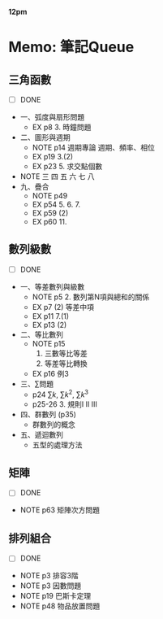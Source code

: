**12pm**
# Memo: 筆記Queue
## 三角函數
- [ ] DONE
- 一、弧度與扇形問題
	- EX p8 3. 時鐘問題
- 二、圖形與週期
	- NOTE p14 週期專論 週期、頻率、相位
	- EX p19 3.(2)
	- EX p23 5. 求交點個數
- NOTE 三 四 五 六 七 八
- 九、疊合
	- NOTE p49
	- EX p54 5. 6. 7. 
	- EX p59 (2)
	- EX p60 11.
## 數列級數
- [ ] DONE
- 一、等差數列與級數
	- NOTE p5 2. 數列第N項與總和的關係
	- EX p7 (2) 等差中項
	- EX p11 7.(1) 
	- EX p13 (2)
- 二、等比數列
	- NOTE p15
		1. 三數等比等差
		2. 等差等比轉換
	- EX p16 例3
- 三、$\sum$問題
	- p24 $\sum k$, $\sum k^2$, $\sum k^3$
	- p25-26 3. 規則I II III
- 四、群數列 (p35)
	- 群數列的概念
- 五、遞迴數列
	- 五型的處理方法
## 矩陣
- [ ] DONE
- NOTE p63 矩陣次方問題
## 排列組合
- [ ] DONE
- NOTE p3 排容3階
- NOTE p3 因數問題
- NOTE p19 巴斯卡定理
- NOTE p48 物品放置問題